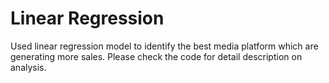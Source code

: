 # Linear Regression

Used linear regression model to identify the best media platform which are generating more sales.
Please check the code for detail description on analysis.
